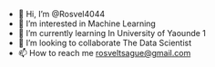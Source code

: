 - 👋 Hi, I’m @Rosvel4044
- 👀 I’m interested in Machine Learning
- 🌱 I’m currently learning In University of Yaounde 1 
- 💞️ I’m looking to collaborate  The Data Scientist
- 📫 How to reach me rosveltsague@gmail.com

<!---
Rosvel4044/Rosvel4044 is a ✨ special ✨ repository because its `README.md` (this file) appears on your GitHub profile.
You can click the Preview link to take a look at your changes.
--->

